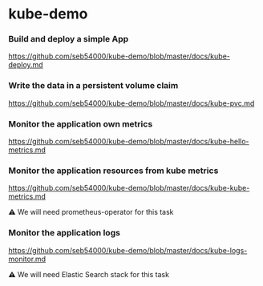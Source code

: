 # kube-demo

### Build and deploy a simple App

https://github.com/seb54000/kube-demo/blob/master/docs/kube-deploy.md

### Write the data in a persistent volume claim

https://github.com/seb54000/kube-demo/blob/master/docs/kube-pvc.md

### Monitor the application own metrics

https://github.com/seb54000/kube-demo/blob/master/docs/kube-hello-metrics.md

### Monitor the application resources from kube metrics

https://github.com/seb54000/kube-demo/blob/master/docs/kube-kube-metrics.md

:warning: We will need prometheus-operator for this task

### Monitor the application logs

https://github.com/seb54000/kube-demo/blob/master/docs/kube-logs-monitor.md

:warning: We will need Elastic Search stack for this task

